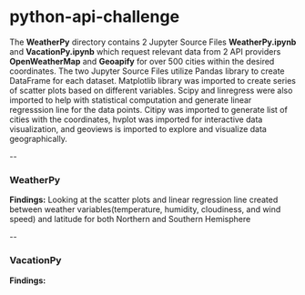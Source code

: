 # python-api-challenge

The **WeatherPy** directory contains 2 Jupyter Source Files **WeatherPy.ipynb** and **VacationPy.ipynb** which request relevant data from 2 API providers **OpenWeatherMap** and **Geoapify** for over 500 cities within the desired coordinates. The two Jupyter Source Files utilize Pandas library to create DataFrame for each dataset. Matplotlib library was imported to create series of scatter plots based on different variables. Scipy and linregress were also imported to help with statistical computation and generate linear regresssion line for the data points. Citipy was imported to generate list of cities with the coordinates, hvplot was imported for interactive data visualization, and geoviews is imported to explore and visualize data geographically.

--
### WeatherPy
**Findings:**
Looking at the scatter plots and linear regression line created between weather variables(temperature, humidity, cloudiness, and wind speed) and latitude for both Northern and Southern Hemisphere 

--
### VacationPy
**Findings:**

